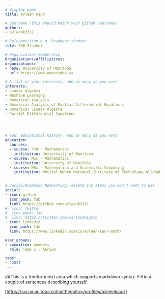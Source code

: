 ```yaml
---
# Display name
title: Avleen Kaur

# Username (this should match your github username)
authors:
- avleenk2312

# Role/position e.g. Graduate student
role: PhD Student

# Organization membership
Organizations/Affiliations:
organizations:
- name: University of Manitoba
  url: https://www.umanitoba.ca

# A list of your interests, add as many as you want
interests:
- Linear Algebra
- Machine Learning
- Numerical Analysis
- Numerical Analysis of Partial Differential Equations
- Numerical Linear Algebra
- Partial Differential Equations




# Your educational history, add as many as you want
education:
  courses:
  - course: PhD - Mathematics
    institution: Univerisity of Manitoba
  - course: MSc - Mathematics
    institution: University of Manitoba
  - course: MSc - Mathematics and Scientific Computing
    institution: Motilal Nehru National Institute of Technology Allahabad
  

# Social/Academic Networking, delete any items you don't want to use
social:
- icon: github
  icon_pack: fab
  link: https://github.com/avleenk2312
#- icon: twitter
#  icon_pack: fab
#  link: https://twitter.com/carlosshigoto
- icon: linkedin
  icon_pack: fab
  link: https://www.linkedin.com/in/avleen-kaur-math/

user_groups:
- committee: members
  role: Team 1 - Aerium

tags:
- '2021'
---
```


##This is a freeform text area which supports markdown syntax. Fill in a couple of
sentences describing yourself.

[https://sci.umanitoba.ca/mathematics/profiles/avleenkaur/]

